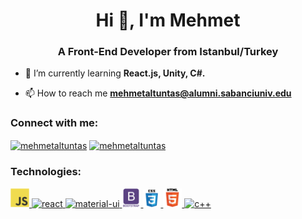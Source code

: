 <h1 align="center">Hi 👋, I'm Mehmet</h1>
<h3 align="center">A Front-End Developer from Istanbul/Turkey</h3>

- 🌱 I’m currently learning **React.js, Unity, C#.**

- 📫 How to reach me **mehmetaltuntas@alumni.sabanciuniv.edu**

<h3 align="left">Connect with me:</h3>
<p align="left">
<a href="https://www.linkedin.com/in/mehmet-altuntas/" target="blank"><img align="center" src="https://velanovascular.com/wp-content/uploads/2020/06/LinkedIn.png" alt="mehmetaltuntas" height="30" width="30" /></a>
<a href="https://www.instagram.com/altuntassmehmet/" target="blank"><img align="center" src="https://upload.wikimedia.org/wikipedia/commons/thumb/e/e7/Instagram_logo_2016.svg/1200px-Instagram_logo_2016.svg.png" alt="mehmetaltuntas" height="30" width="30" /></a>
</p>

<h3 align="left">Technologies:</h3>
<p align="left"> 
<a href="https://developer.mozilla.org/en-US/docs/Web/JavaScript" target="_blank"> <img src="https://raw.githubusercontent.com/devicons/devicon/master/icons/javascript/javascript-original.svg" alt="javascript" width="30" height="30"/> </a> 
<a href="https://reactjs.org/" target="_blank"> <img src="https://upload.wikimedia.org/wikipedia/commons/thumb/4/47/React.svg/1200px-React.svg.png" alt="react" width="33" height="30"/> </a> 
<a href="https://material-ui.com/" target="_blank"> <img src="https://seeklogo.com/images/M/material-ui-logo-5BDCB9BA8F-seeklogo.com.png" alt="material-ui" width="26" height="26"/> </a>
<a href="https://getbootstrap.com" target="_blank"> <img src="https://raw.githubusercontent.com/devicons/devicon/master/icons/bootstrap/bootstrap-plain-wordmark.svg" alt="bootstrap" width="30" height="30"/> </a>
<a href="https://www.w3schools.com/css/" target="_blank"> <img src="https://raw.githubusercontent.com/devicons/devicon/master/icons/css3/css3-original-wordmark.svg" alt="css3" width="28" height="28"/> </a> 
<a href="https://www.w3.org/html/" target="_blank"> <img src="https://raw.githubusercontent.com/devicons/devicon/master/icons/html5/html5-original-wordmark.svg" alt="html5" width="30" height="30"/> </a> 
<a href="https://docs.microsoft.com/en-us/cpp/?view=msvc-160" target="_blank"> <img src="https://www.freeiconspng.com/uploads/c--logo-icon-0.png" alt="c++" width="30" height="30"/> </a> 

